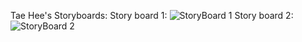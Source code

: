 Tae Hee's Storyboards:
Story board 1:
![StoryBoard 1](http://i.imgur.com/8MHxhVi.jpg)
Story board 2:
![StoryBoard 2](http://i.imgur.com/gf3vjwV.jpg)
